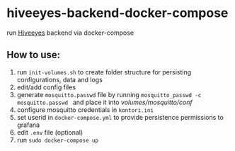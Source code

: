 # hiveeyes-backend-docker-compose
run [Hiveeyes](https://hiveeyes.org/) backend via docker-compose

## How to use:
<ol>
  <li>run <code>init-volumes.sh</code> to create folder structure for persisting configurations, data and logs</li>
  <li>edit/add config files</li>
  <li>generate <code>mosquitto.passwd</code> file by running <code>mosquitto_passwd -c mosquitto.passwd <username></code> and place it into <em>volumes/mosquitto/conf</em></li>
  <li>configure mosquitto credentials in <code>kontori.ini</code></li>
  <li>set userid in <code>docker-compose.yml</code> to provide persistence permissions to grafana</li>
  <li>edit <code>.env</code> file (optional)</li>
  <li>run <code>sudo docker-compose up</code></li>
</ol>
